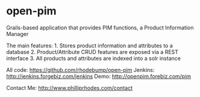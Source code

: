 open-pim
========

Grails-based application that provides PIM functions, a Product Information Manager


The main features:
	1.  Stores product information and attributes to a database
	2.  Product/Attribute CRUD features are exposed via a REST interface
	3.  All products and attributes are indexed into a solr instance
	
	
All code: https://github.com/rhodebump/open-pim
Jenkins:  http://jenkins.forgebiz.com/jenkins
Demo:  	  http://openpim.forebiz.com/pim

Contact Me:  http://www.philliprhodes.com/contact




